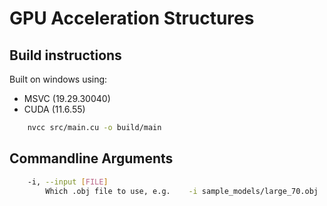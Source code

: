 # GPU Acceleration Structures

## Build instructions
Built on windows using:
* MSVC (19.29.30040)
* CUDA (11.6.55)

```bash
    nvcc src/main.cu -o build/main
```

## Commandline Arguments

```bash
    -i, --input [FILE]
        Which .obj file to use, e.g.    -i sample_models/large_70.obj
```